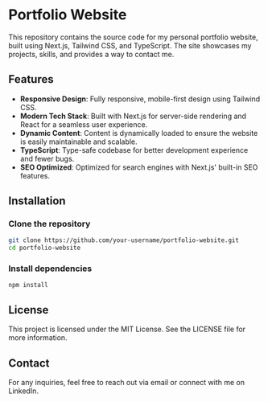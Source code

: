 # Portfolio Website

This repository contains the source code for my personal portfolio website, built using Next.js, Tailwind CSS, and TypeScript. The site showcases my projects, skills, and provides a way to contact me.

## Features

- **Responsive Design**: Fully responsive, mobile-first design using Tailwind CSS.
- **Modern Tech Stack**: Built with Next.js for server-side rendering and React for a seamless user experience.
- **Dynamic Content**: Content is dynamically loaded to ensure the website is easily maintainable and scalable.
- **TypeScript**: Type-safe codebase for better development experience and fewer bugs.
- **SEO Optimized**: Optimized for search engines with Next.js' built-in SEO features.

## Installation

### Clone the repository

```bash
git clone https://github.com/your-username/portfolio-website.git
cd portfolio-website
```

### Install dependencies

```
npm install
```

## License
This project is licensed under the MIT License. See the LICENSE file for more information.

## Contact
For any inquiries, feel free to reach out via email or connect with me on LinkedIn.
